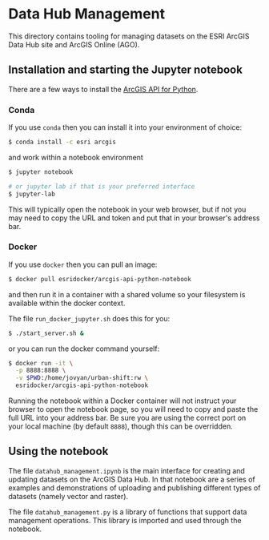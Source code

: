 # Data Hub Management

This directory contains tooling for managing datasets on the ESRI ArcGIS Data Hub site and ArcGIS Online (AGO).

## Installation and starting the Jupyter notebook

There are a few ways to install the [ArcGIS API for Python](https://developers.arcgis.com/python/guide/install-and-set-up/).


### Conda
If you use `conda` then you can install it into your environment of choice:

```sh
$ conda install -c esri arcgis
```

and work within a notebook environment 

```sh
$ jupyter notebook

# or jupyter lab if that is your preferred interface
$ jupyter-lab
```

This will typically open the notebook in your web browser, but if not you may need to copy the URL and token and put that in your browser's address bar.



### Docker
If you use `docker` then you can pull an image:

```sh
$ docker pull esridocker/arcgis-api-python-notebook
```

and then run it in a container with a shared volume so your filesystem is available within the docker context.

The file `run_docker_jupyter.sh` does this for you:

```sh
$ ./start_server.sh &
```

or you can run the docker command yourself:

```sh
$ docker run -it \
  -p 8888:8888 \
  -v $PWD:/home/jovyan/urban-shift:rw \
  esridocker/arcgis-api-python-notebook
```

Running the notebook within a Docker container will not instruct your browser to open the notebook page, so you will need to copy and paste the full URL into your address bar.
Be sure you are using the correct port on your local machine (by default `8888`), though this can be overridden.


## Using the notebook

The file `datahub_management.ipynb` is the main interface for creating and updating datasets on the ArcGIS Data Hub.
In that notebook are a series of examples and demonstrations of uploading and publishing different types of datasets (namely vector and raster).

The file `datahub_management.py` is a library of functions that support data management operations.
This library is imported and used through the notebook.





